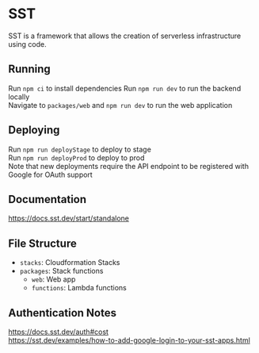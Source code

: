 # SST

SST is a framework that allows the creation of serverless infrastructure using code.

## Running

Run `npm ci` to install dependencies
Run `npm run dev` to run the backend locally  
Navigate to `packages/web` and `npm run dev` to run the web application

## Deploying

Run `npm run deployStage` to deploy to stage  
Run `npm run deployProd` to deploy to prod  
Note that new deployments require the API endpoint to be registered with Google for OAuth support

## Documentation

<https://docs.sst.dev/start/standalone>

## File Structure  

- `stacks`: Cloudformation Stacks  
- `packages`: Stack functions
  - `web`: Web app
  - `functions`: Lambda functions

## Authentication Notes

<https://docs.sst.dev/auth#cost>  
<https://sst.dev/examples/how-to-add-google-login-to-your-sst-apps.html>  
